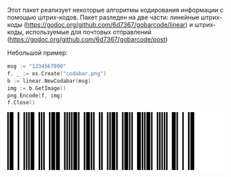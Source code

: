 Этот пакет реализует некоторые алгоритмы кодирования информации с помощью штрих-кодов. 
Пакет разледен на две части: линейные штрих-коды (https://godoc.org/github.com/6d7367/gobarcode/linear) и штрих-коды, используемые для почтовых отправлений (https://godoc.org/github.com/6d7367/gobarcode/post)

Небольшой пример:

```go
msg := "1234567890"
f, _ := os.Create("codabar.png")
b := linear.NewCodabar(msg)
img := b.GetImage()
png.Encode(f, img)
f.Close()
```

![codabar.png](codabar.png)
